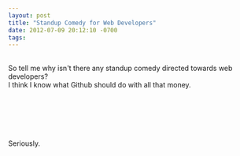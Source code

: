 ```yaml
--- 
layout: post
title: "Standup Comedy for Web Developers"
date: 2012-07-09 20:12:10 -0700
tags:
---
```

<br />
So tell me why isn't there any standup comedy directed towards web developers?
<br />
I think I know what Github should do with all that money.
<br />
<br />
<br />
<br />
<br />
<br />
<br />
Seriously.
<br />